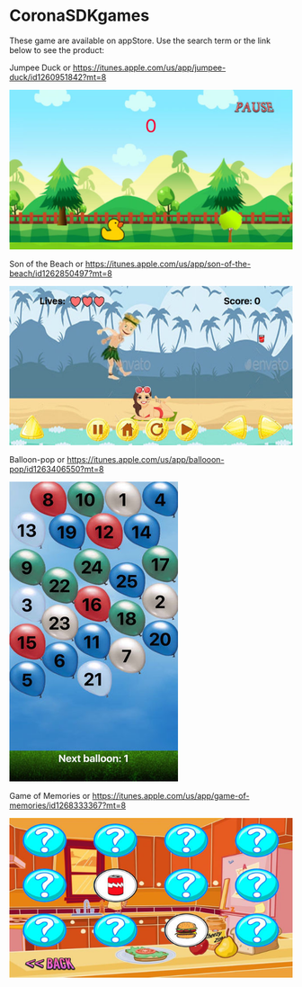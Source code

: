 # CoronaSDKgames

These game are available on appStore. Use the search term or the link below to see the product:

Jumpee Duck or https://itunes.apple.com/us/app/jumpee-duck/id1260951842?mt=8

![alt text](https://github.com/dvtien95/CoronaSDKgames/blob/master/JumpyDuck/screenshot/Jumpee%20Duck%20(1).jpg)


Son of the Beach or https://itunes.apple.com/us/app/son-of-the-beach/id1262850497?mt=8

![alt text](https://github.com/dvtien95/CoronaSDKgames/blob/master/SonOfTheBeach/screenshot/SOTB%20(2).jpg)


Balloon-pop or https://itunes.apple.com/us/app/ballooon-pop/id1263406550?mt=8

![alt text](https://github.com/dvtien95/CoronaSDKgames/blob/master/dulusoft-balloonpop/screenshot/Balloon%20Pop(3).jpg)


Game of Memories or https://itunes.apple.com/us/app/game-of-memories/id1268333367?mt=8

![alt text](https://github.com/dvtien95/CoronaSDKgames/blob/master/Game%20of%20Memories/screenshot/Game%20Of%20Memories(2).jpg)
